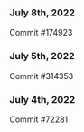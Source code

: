 ### July 8th, 2022

Commit #174923

### July 5th, 2022

Commit #314353


### July 4th, 2022

Commit #72281
